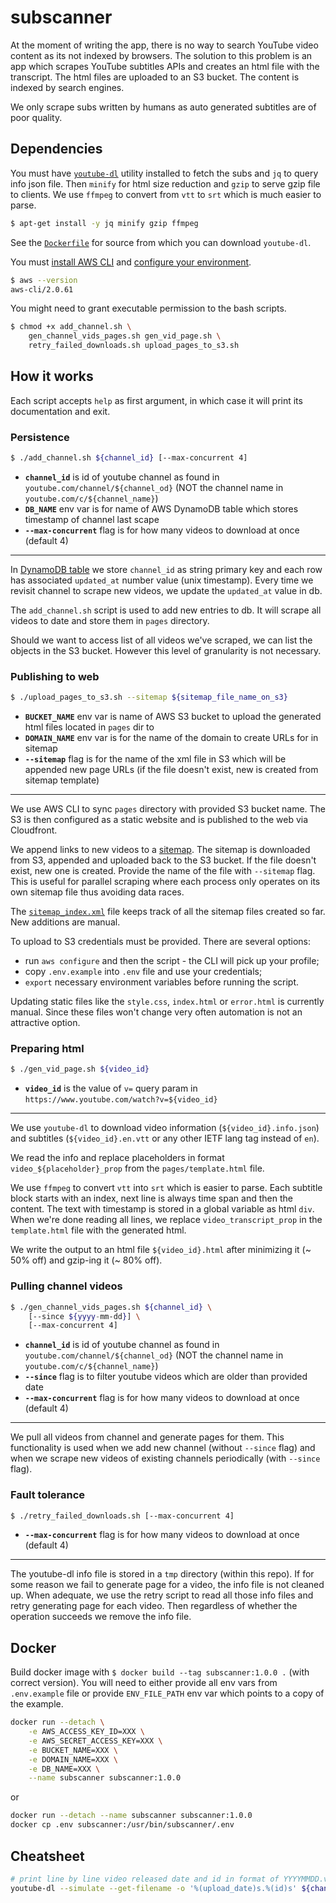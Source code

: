 # subscanner

At the moment of writing the app, there is no way to search YouTube video content as its not indexed by browsers. The solution to this problem is an app which scrapes YouTube subtitles APIs and creates an html file with the transcript. The html files are uploaded to an S3 bucket. The content is indexed by search engines.

We only scrape subs written by humans as auto generated subtitles are of poor quality.

## Dependencies
You must have [`youtube-dl`](youtube-dl) utility installed to fetch the subs and `jq` to query info json file. Then `minify` for html size reduction and `gzip` to serve gzip file to clients. We use `ffmpeg` to convert from `vtt` to `srt` which is much easier to parse.

```bash
$ apt-get install -y jq minify gzip ffmpeg
```

See the [`Dockerfile`](Dockerfile) for source from which you can download `youtube-dl`.

You must [install AWS CLI][aws-cli-install] and [configure your environment](#publishing-to-web).

```bash
$ aws --version
aws-cli/2.0.61
```

You might need to grant executable permission to the bash scripts.

```bash
$ chmod +x add_channel.sh \
    gen_channel_vids_pages.sh gen_vid_page.sh \
    retry_failed_downloads.sh upload_pages_to_s3.sh
```

## How it works
Each script accepts `help` as first argument, in which case it will print its documentation and exit.

### Persistence
```bash
$ ./add_channel.sh ${channel_id} [--max-concurrent 4]
```
* **`channel_id`** is id of youtube channel as found in `youtube.com/channel/${channel_od}` (NOT the channel name in `youtube.com/c/${channel_name}`)
* **`DB_NAME`** env var is for name of AWS DynamoDB table which stores timestamp of channel last scape
* **`--max-concurrent`** flag is for how many videos to download at once (default 4)

---

In [DynamoDB table][aws-cli-dynamodb] we store `channel_id` as string primary key and each row has associated `updated_at` number value (unix timestamp). Every time we revisit channel to scrape new videos, we update the `updated_at` value in db.

The `add_channel.sh` script is used to add new entries to db. It will scrape all videos to date and store them in `pages` directory.

Should we want to access list of all videos we've scraped, we can list the objects in the S3 bucket. However this level of granularity is not necessary.

### Publishing to web
```bash
$ ./upload_pages_to_s3.sh --sitemap ${sitemap_file_name_on_s3}
```
* **`BUCKET_NAME`** env var is name of AWS S3 bucket to upload the generated html files located in `pages` dir to
* **`DOMAIN_NAME`** env var is for the name of the domain to create URLs for in sitemap
* **`--sitemap`** flag is for the name of the xml file in S3 which will be appended new page URLs (if the file doesn't exist, new is created from sitemap template)

---

We use AWS CLI to sync `pages` directory with provided S3 bucket name. The S3 is then configured as a static website and is published to the web via Cloudfront.

We append links to new videos to a [sitemap][sitemap]. The sitemap is downloaded from S3, appended and uploaded back to the S3 bucket. If the file doesn't exist, new one is created. Provide the name of the file with `--sitemap` flag. This is useful for parallel scraping where each process only operates on its own sitemap file thus avoiding data races.

The [`sitemap_index.xml`](static/sitemap_index.xml) file keeps track of all the sitemap files created so far. New additions are manual.

To upload to S3 credentials must be provided. There are several options:
* run `aws configure` and then the script - the CLI will pick up your profile;
* copy `.env.example` into `.env` file and use your credentials;
* `export` necessary environment variables before running the script.

Updating static files like the `style.css`, `index.html` or `error.html` is currently manual. Since these files won't change very often automation is not an attractive option.

### Preparing html
```bash
$ ./gen_vid_page.sh ${video_id}
```
* **`video_id`** is the value of `v=` query param in `https://www.youtube.com/watch?v=${video_id}`

---

We use `youtube-dl` to download video information (`${video_id}.info.json`) and subtitles (`${video_id}.en.vtt` or any other IETF lang tag instead of `en`).

We read the info and replace placeholders in format `video_${placeholder}_prop` from the `pages/template.html` file.

We use `ffmpeg` to convert `vtt` into `srt` which is easier to parse. Each subtitle block starts with an index, next line is always time span and then the content. The text with timestamp is stored in a global variable as html `div`. When we're done reading all lines, we replace `video_transcript_prop` in the `template.html` file with the generated html.

We write the output to an html file `${video_id}.html` after minimizing it (~ 50% off) and gzip-ing it (~ 80% off).

### Pulling channel videos
```bash
$ ./gen_channel_vids_pages.sh ${channel_id} \
    [--since ${yyyy-mm-dd}] \
    [--max-concurrent 4]
```
* **`channel_id`** is id of youtube channel as found in `youtube.com/channel/${channel_od}` (NOT the channel name in `youtube.com/c/${channel_name}`)
* **`--since`** flag is to filter youtube videos which are older than provided date
* **`--max-concurrent`** flag is for how many videos to download at once (default 4)

---

We pull all videos from channel and generate pages for them. This functionality is used when we add new channel (without `--since` flag) and when we scrape new videos of existing channels periodically (with `--since` flag).

### Fault tolerance
```bash
$ ./retry_failed_downloads.sh [--max-concurrent 4]
```
* **`--max-concurrent`** flag is for how many videos to download at once (default 4)

---

The youtube-dl info file is stored in a `tmp` directory (within this repo). If for some reason we fail to generate page for a video, the info file is not cleaned up. When adequate, we use the retry script to read all those info files and retry generating page for each video. Then regardless of whether the operation succeeds we remove the info file.

## Docker
Build docker image with `$ docker build --tag subscanner:1.0.0 .` (with correct version). You will need to either provide all env vars from `.env.example` file or provide `ENV_FILE_PATH` env var which points to a copy of the example.

```bash
docker run --detach \
    -e AWS_ACCESS_KEY_ID=XXX \
    -e AWS_SECRET_ACCESS_KEY=XXX \
    -e BUCKET_NAME=XXX \
    -e DOMAIN_NAME=XXX \
    -e DB_NAME=XXX \
    --name subscanner subscanner:1.0.0
```

or

```bash
docker run --detach --name subscanner subscanner:1.0.0
docker cp .env subscanner:/usr/bin/subscanner/.env
```

## Cheatsheet
```bash
# print line by line video released date and id in format of YYYYMMDD.video_id
youtube-dl --simulate --get-filename -o '%(upload_date)s.%(id)s' ${channel_id}
```

<!-- References -->
[youtube-dl]: https://github.com/ytdl-org/youtube-dl
[aws-cli-install]: https://docs.aws.amazon.com/cli/latest/userguide/install-cliv2-linux.html
[sitemap]: https://www.sitemaps.org/protocol.html
[aws-cli-dynamodb]: https://docs.aws.amazon.com/cli/latest/reference/dynamodb
